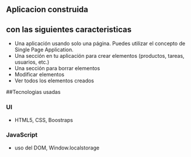 ## Aplicacion construida
## con las siguientes caracteristicas

* Una aplicación usando solo una página. Puedes utilizar el concepto de Single Page Application.
* Una sección en tu aplicación para crear elementos (productos, tareas, usuarios, etc.)
* Una sección para borrar elementos
* Modificar elementos 
* Ver todos los elementos creados 


##Tecnologias usadas

### UI
* HTML5, CSS, Boostraps

### JavaScript
* uso del DOM, Window.localstorage


